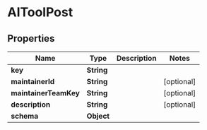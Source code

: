

# AIToolPost


## Properties

| Name | Type | Description | Notes |
|------------ | ------------- | ------------- | -------------|
|**key** | **String** |  |  |
|**maintainerId** | **String** |  |  [optional] |
|**maintainerTeamKey** | **String** |  |  [optional] |
|**description** | **String** |  |  [optional] |
|**schema** | **Object** |  |  |



